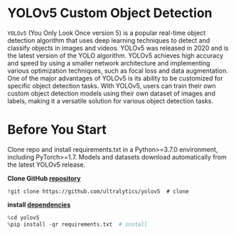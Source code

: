 # YOLOv5 Custom Object Detection
`YOLOv5` (You Only Look Once version 5) is a popular real-time object detection algorithm that uses deep learning techniques to detect and classify objects in images and videos. YOLOv5 was released in 2020 and is the latest version of the YOLO algorithm. YOLOv5 achieves high accuracy and speed by using a smaller network architecture and implementing various optimization techniques, such as focal loss and data augmentation. One of the major advantages of YOLOv5 is its ability to be customized for specific object detection tasks. With YOLOv5, users can train their own custom object detection models using their own dataset of images and labels, making it a versatile solution for various object detection tasks.

# Before You Start
Clone repo and install requirements.txt in a Python>=3.7.0 environment, including PyTorch>=1.7. Models and datasets download automatically from the latest YOLOv5 release.

**Clone GitHub [repository](https://github.com/ultralytics/yolov5)**
```
!git clone https://github.com/ultralytics/yolov5  # clone
```
**install [dependencies](https://github.com/ultralytics/yolov5/blob/master/requirements.txt)**

```Python
%cd yolov5
%pip install -qr requirements.txt  # install
```
